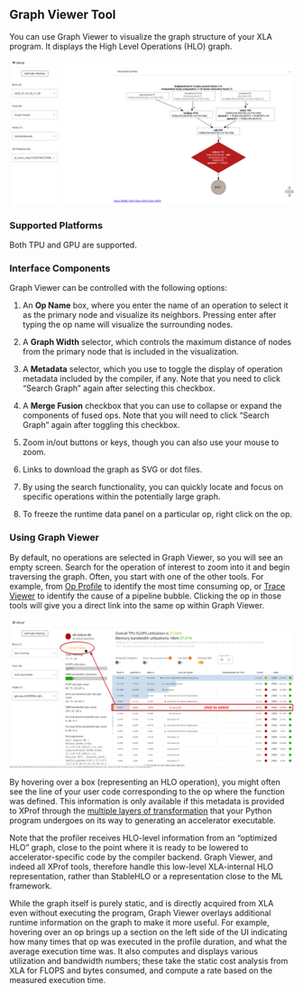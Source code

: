 ## Graph Viewer Tool

You can use Graph Viewer to visualize the graph structure of your XLA program.
It displays the High Level Operations (HLO) graph.

![Graph Viewer](images/graph_viewer.png)

### Supported Platforms

Both TPU and GPU are supported.

### Interface Components

Graph Viewer can be controlled with the following options:

1. An **Op Name** box, where you enter the name of an
operation to select it as the primary node and visualize its neighbors. Pressing
enter after typing the op name will visualize the surrounding nodes.

1. A **Graph Width** selector, which
controls the maximum distance of nodes from the primary node that is included in
the visualization.

1. A **Metadata** selector, which you
use to toggle the display of operation metadata included by the compiler, if
any. Note that you need to click “Search Graph” again after selecting this
checkbox.

1. A **Merge Fusion** checkbox that you can use to collapse or expand the
components of fused ops. Note that you will need to click “Search Graph” again
after toggling this checkbox.

1. Zoom in/out buttons or keys, though you can
also use your mouse to zoom.

1. Links to download the graph as SVG or dot files.

1. By using the search functionality, you can quickly locate and focus on
specific operations within the potentially large graph.

1. To freeze the runtime
data panel on a particular op, right click on the op.

### Using Graph Viewer

By default, no operations are selected in Graph Viewer, so you will see an empty
screen. Search for the operation of interest to zoom into it and begin
traversing the graph. Often, you start with one of the other tools. For example,
from [Op Profile](hlo_op_profile.md) to identify the most time consuming op, or
[Trace Viewer](trace_viewer.md) to identify the cause of a pipeline bubble.
Clicking the op in those tools will give you a direct link into the same op
within Graph Viewer.

![Graph Viewer button appears when the all-reduce.98 operation is clicked on the HLO Op Profile tool](images/graph_viewer_from_op_profile_annotated.png)

By hovering over a box (representing an HLO operation), you might often see the
line of your user code corresponding to the op where the function was defined.
This information is only available if this metadata is provided to XProf through
the
[multiple layers of transformation](https://openxla.org/xla/architecture#how_it_works)
that your Python program undergoes on its way to generating an accelerator
executable.

Note that the profiler receives HLO-level information from an “optimized HLO”
graph, close to the point where it is ready to be lowered to
accelerator-specific code by the compiler backend. Graph Viewer, and indeed all
XProf tools, therefore handle this low-level XLA-internal HLO representation,
rather than StableHLO or a representation close to the ML framework.

While the graph itself is purely static, and is directly acquired from XLA even
without executing the program, Graph Viewer overlays additional runtime
information on the graph to make it more useful. For example, hovering over an
op brings up a section on the left side of the UI indicating how many times that
op was executed in the profile duration, and what the average execution time
was. It also computes and displays various utilization and bandwidth numbers;
these take the static cost analysis from XLA for FLOPS and bytes consumed, and
compute a rate based on the measured execution time.
